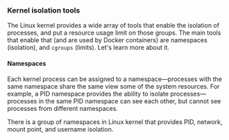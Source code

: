 
### Kernel isolation tools

The Linux kernel provides a wide array of tools that enable the
isolation of processes, and put a resource usage limit on those groups.
The main tools that enable that (and are used by Docker containers) are
namespaces (isolation), and `cgroups` (limits). Let's learn
more about it.

#### Namespaces

Each kernel process can be assigned to a namespace—processes with the
same namespace share the same view some of the system resources. For
example, a PID namespace provides the ability to isolate
processes—processes in the same PID namespace can see each other, but
cannot see processes from different namespaces.

There is a group of namespaces in Linux kernel that provides PID,
network, mount point, and username isolation.
